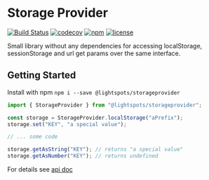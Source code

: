 # Storage Provider

[![Build Status](https://github.com/Lightspots>/StorageProvider>/workflows/Node.js+CI/badge.svg)](https://github.com/Lightspots/StorageProvider/actions?query=workflow%3A%22Node.js+CI%22)
[![codecov](https://codecov.io/gh/Lightspots/StorageProvider/branch/master/graph/badge.svg)](https://codecov.io/gh/Lightspots/StorageProvider)
[![npm](https://img.shields.io/npm/v/@lightspots/storageprovider.svg)](https://www.npmjs.com/package/@lightspots/storageprovider)
[![license](https://img.shields.io/github/license/lightspots/storageprovider.svg)](LICENSE)

Small library without any dependencies for accessing localStorage, sessionStorage
and url get params over the same interface.

## Getting Started

Install with npm ``npm i --save @lightspots/storageprovider``


```typescript
import { StorageProvider } from "@lightspots/storageprovider";

const storage = StorageProvider.localStorage("aPrefix");
storage.set("KEY", "a special value");

// ... some code

storage.getAsString("KEY"); // returns "a special value"
storage.getAsNumber("KEY"); // returns undefined
```

For details see [api doc](https://lightspots.github.io/StorageProvider/index.html)
